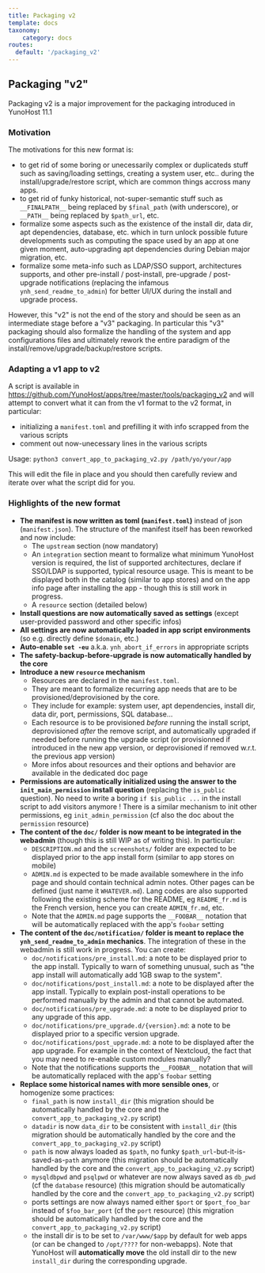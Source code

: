 ```yaml
---
title: Packaging v2
template: docs
taxonomy:
    category: docs
routes:
  default: '/packaging_v2'
---
```



## Packaging "v2"


Packaging v2 is a major improvement for the packaging introduced in YunoHost 11.1

### Motivation 

The motivations for this new format is:
- to get rid of some boring or unecessarily complex or duplicateds stuff such as saving/loading settings, creating a system user, etc.. during the install/upgrade/restore script, which are common things accross many apps.
- to get rid of funky historical, not-super-semantic stuff such as `__FINALPATH__` being replaced by `$final_path` (with underscore), or `__PATH__` being replaced by `$path_url`, etc.
- formalize some aspects such as the existence of the install dir, data dir, apt dependencies, database, etc. which in turn unlock possible future developments such as computing the space used by an app at one given moment, auto-upgrading apt dependencies during Debian major migration, etc.
- formalize some meta-info such as LDAP/SSO support, architectures supports, and other pre-install / post-install, pre-upgrade / post-upgrade notifications (replacing the infamous `ynh_send_readme_to_admin`) for better UI/UX during the install and upgrade process.

However, this "v2" is not the end of the story and should be seen as an intermediate stage before a "v3" packaging. In particular this "v3" packaging should also formalize the handling of the system and app configurations files and ultimately rework the entire paradigm of the install/remove/upgrade/backup/restore scripts.


### Adapting a v1 app to v2

A script is available in https://github.com/YunoHost/apps/tree/master/tools/packaging_v2 and will attempt to convert what it can from the v1 format to the v2 format, in particular:
- initializing a `manifest.toml` and prefilling it with info scrapped from the various scripts
- comment out now-unecessary lines in the various scripts

Usage: `python3 convert_app_to_packaging_v2.py /path/yo/your/app`

This will edit the file in place and you should then carefully review and iterate over what the script did for you.


### Highlights of the new format

- **The manifest is now written as toml (`manifest.toml`)** instead of json (`manifest.json`). The structure of the manifest itself has been reworked and now include:
   - The `upstream` section (now mandatory)
   - An `integration` section meant to formalize what minimum YunoHost version is required, the list of supported architectures, declare if SSO/LDAP is supported, typical resource usage. This is meant to be displayed both in the catalog (similar to app stores) and on the app info page after installing the app - though this is still work in progress. 
   - A `resource` section (detailed below)
- **Install questions are now automatically saved as settings** (except user-provided password and other specific infos)
- **All settings are now automatically loaded in app script environments** (so e.g. directly define `$domain`, etc.)
- **Auto-enable `set -eu`** a.k.a. `ynh_abort_if_errors` in appropriate scripts
- **The safety-backup-before-upgrade is now automatically handled by the core**
- **Introduce a new `resource` mechanism**
    - Resources are declared in the `manifest.toml`. 
    - They are meant to formalize recurring app needs that are to be provisioned/deprovisioned by the core. 
    - They include for example: system user, apt dependencies, install dir, data dir, port, permissions, SQL database... 
    - Each resource is to be provisioned *before* running the install script, deprovisioned *after* the remove script, and automatically upgraded if needed before running the upgrade script (or provisionned if introduced in the new app version, or deprovisioned if removed w.r.t. the previous app version)
    - More infos about resources and their options and behavior are available in the dedicated doc page
- **Permissions are automatically initialized using the answer to the `init_main_permission` install question** (replacing the `is_public` question). No need to write a boring `if $is_public ...` in the install script to add visitors anymore ! There is a similar mechanism to init other permissions, eg `init_admin_permission` (cf also the doc about the `permission` resource)
- **The content of the `doc/` folder is now meant to be integrated in the webadmin** (though this is still WIP as of writing this). In particular:
    - `DESCRIPTION.md` and the `screenshots/` folder are expected to be displayed prior to the app install form (similar to app stores on mobile)
    - `ADMIN.md` is expected to be made available somewhere in the info page and should contain technical admin notes. Other pages can be defined (just name it `WHATEVER.md`). Lang codes are also supported following the existing scheme for the README, eg `README_fr.md` is the French version, hence you can create `ADMIN_fr.md`, etc.
    - Note that the `ADMIN.md` page supports the `__FOOBAR__` notation that will be automatically replaced with the app's `foobar` setting
- **The content of the `doc/notification/` folder is meant to replace the `ynh_send_readme_to_admin` mechanics**. The integration of these in the webadmin is still work in progress. You can create:
    - `doc/notifications/pre_install.md`: a note to be displayed prior to the app install. Typically to warn of something unusual, such as "the app install will automatically add 1GB swap to the system".
    - `doc/notifications/post_install.md`: a note to be displayed after the app install. Typically to explain post-install operations to be performed manually by the admin and that cannot be automated.
    - `doc/notifications/pre_upgrade.md`: a note to be displayed prior to any upgrade of this app.
    - `doc/notifications/pre_upgrade.d/{version}.md`: a note to be displayed prior to a specific version upgrade.
    - `doc/notifications/post_upgrade.md`: a note to be displayed after the app upgrade. For example in the context of Nextcloud, the fact that you may need to re-enable custom modules manually?
    - Note that the notifications supports the `__FOOBAR__` notation that will be automatically replaced with the app's `foobar` setting
 - **Replace some historical names with more sensible ones**, or homogenize some practices:
    - `final_path` is now `install_dir` (this migration should be automatically handled by the core and the `convert_app_to_packaging_v2.py` script)
    - `datadir` is now `data_dir` to be consistent with `install_dir` (this migration should be automatically handled by the core and the `convert_app_to_packaging_v2.py` script)
    - `path` is now always loaded as `$path`, no funky `$path_url`-but-it-is-saved-as-`path` anymore (this migration should be automatically handled by the core and the `convert_app_to_packaging_v2.py` script)
    - `mysqldbpwd` and `psqlpwd` or whatever are now always saved as `db_pwd` (cf the `database` resource) (this migration should be automatically handled by the core and the `convert_app_to_packaging_v2.py` script)
    - ports settings are now always named either `$port` or `$port_foo_bar` instead of `$foo_bar_port` (cf the `port` resource) (this migration should be automatically handled by the core and the `convert_app_to_packaging_v2.py` script)
    - the install dir is to be set to `/var/www/$app` by default for web apps (or can be changed to `/opt/????` for non-webapps). Note that YunoHost will **automatically move** the old install dir to the new `install_dir` during the corresponding upgrade.
